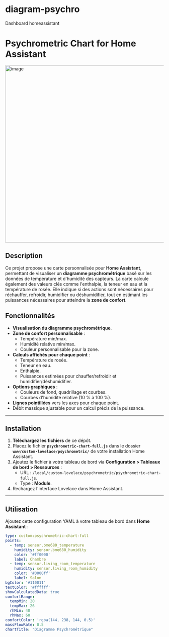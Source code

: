 # diagram-psychro
Dashboard homeassistant



# Psychrometric Chart for Home Assistant

<img width="564" alt="image" src="https://github.com/user-attachments/assets/013aae96-0103-434a-ab0e-e9716773b163">

## Description

Ce projet propose une carte personnalisée pour **Home Assistant**, permettant de visualiser un **diagramme psychrométrique** basé sur les données de température et d'humidité des capteurs. La carte calcule également des valeurs clés comme l'enthalpie, la teneur en eau et la température de rosée. Elle indique si des actions sont nécessaires pour réchauffer, refroidir, humidifier ou déshumidifier, tout en estimant les puissances nécessaires pour atteindre la **zone de confort**.

## Fonctionnalités

- **Visualisation du diagramme psychrométrique**.
- **Zone de confort personnalisable** :
  - Température min/max.
  - Humidité relative min/max.
  - Couleur personnalisable pour la zone.
- **Calculs affichés pour chaque point** :
  - Température de rosée.
  - Teneur en eau.
  - Enthalpie.
  - Puissances estimées pour chauffer/refroidir et humidifier/déshumidifier.
- **Options graphiques** :
  - Couleurs de fond, quadrillage et courbes.
  - Courbes d'humidité relative (10 % à 100 %).
- **Lignes pointillées** vers les axes pour chaque point.
- Débit massique ajustable pour un calcul précis de la puissance.

---

## Installation

1. **Téléchargez les fichiers** de ce dépôt.
2. Placez le fichier **`psychrometric-chart-full.js`** dans le dossier **`www/custom-lovelace/psychrometric/`** de votre installation Home Assistant.
3. Ajoutez le fichier à votre tableau de bord via **Configuration > Tableaux de bord > Ressources** :
   - URL : `/local/custom-lovelace/psychrometric/psychrometric-chart-full.js`.
   - Type : **Module**.
4. Rechargez l'interface Lovelace dans Home Assistant.

---

## Utilisation

Ajoutez cette configuration YAML à votre tableau de bord dans **Home Assistant** :

```yaml
type: custom:psychrometric-chart-full
points:
  - temp: sensor.bme680_temperature
    humidity: sensor.bme680_humidity
    color: '#ff0000'
    label: Chambre
  - temp: sensor.living_room_temperature
    humidity: sensor.living_room_humidity
    color: '#0000ff'
    label: Salon
bgColor: '#110011'
textColor: '#ffffff'
showCalculatedData: true
comfortRange:
  tempMin: 20
  tempMax: 26
  rhMin: 40
  rhMax: 60
comfortColor: 'rgba(144, 238, 144, 0.5)'
massFlowRate: 0.5
chartTitle: "Diagramme Psychrométrique"
